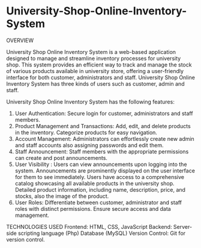 # University-Shop-Online-Inventory-System
OVERVIEW

University Shop Online Inventory System is a web-based application designed to manage and streamline inventory processes for university shop. This system provides an efficient way to track and manage the stock of various products available in university store, offering a user-friendly interface for both customer, administrators and staff.
University Shop Online Inventory System has three kinds of users such as customer, admin and staff. 

University Shop Online Inventory System has the following features:
1. User Authentication: Secure login for customer, administrators and staff members.
2. Product Management and Transactions: Add, edit, and delete products in the inventory. Categorize products for easy navigation.
3. Account Management: Administrators can effortlessly create new admin and staff accounts also assigning passwords and edit them.
4. Staff Announcement: Staff members with the appropriate permissions can create and post announcements.
5. User Visibility : Users can view announcements upon logging into the system. Announcements are prominently displayed on the user interface for them to see immediately. Users have access to a comprehensive catalog showcasing all available products in the university shop. Detailed product information, including name, description, price, and stocks, also the image of the product.
6. User Roles: Differentiate between customer, administrator and staff roles with distinct permissions. Ensure secure access and data management.

TECHNOLOGIES USED
Frontend: HTML, CSS, JavaScript
Backend: Server-side scripting language (Php)
         Database (MySQL)
Version Control: Git for version control.
